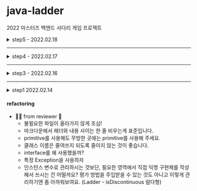 # java-ladder

2022 마스터즈 백엔드 사다리 게임 프로젝트


<details>
<summary>step5 - 2022.02.18</summary>


#### 기능요구사항

- [] 사다리 실행 결과를 출력해야 한다.
- [] 개인별 이름을 입력하면 개인별 결과를 출력하고, "all"을 입력하면 전체 참여자의 실행 결과를 출력한다.
- [] 이름에 "춘식이"를 입력하면 프로그램을 종료한다.

#### 프로그래밍 요구사항

- [] setter 메소드를 사용하지 않고 구현한다.
- [] 단, DTO(Data Transfer Object)는 setter를 사용해도 무방하다.


<br>

#### 🧩 비즈니스 로직

- 사다리 실행 결과를 출력해야 한다.
  - Settings 담겨 Players -> Player -> Result로 입력된 Results 각각의 값을 먼저 저장하면
    - Player의 Result가 아니다.
    - LadderService 생성 시점에 Players와 Results 정보가 필요하다.
      - 사다리 로직을 요청대로 진행을 전달하기 때문
      - Results 생성
        - Result ?  Results -> Result로 하자니 Player -> Result로 .. 의존성이 증가한다.
        - 어떡하지?
          - ❌ 결과 테이블로 분리?
            - Player는 플레이어만의 정보를 갖게 한다.
            - 해당 Player의 매칭되는 결과값들을 결과 테이블에 별도 보관 ...
            -
          - ❌ Player가 resultIdx로 Results의 idx만 갖는다?
            - 의존성이 줄어들었다고 생각되지 않는다....
          - ✔️ResultDto로 입력값 전달 후, 사다리 결과 생성 후에 Player 객체 생성하면서 Result 도 생성한다.
            - 이를 위해서는 현재 로직상 생성 상태만으로 LadderService에 주입하는게 불가
            - LadderDto를 통해 Ladder 생성 후 사다리 게임 결과 생성
              - LadderService 에서 Player 관련 로직 분리
            - 😭 Ladder 결과와 ResultDto를 통해 Player, Result를 생성하도록 한다.
            - 즉.. 의존성은 LadderService -> PlayderService 가 가지면서, PlayerService 내에서 Result 생성, Player를 생성 시킨다.


- 입력
  - 사다리 결과를 입력 받는다
    - 쉼표를 기준으로 인원수 만큼 입력받는다.
    - 입력된 각각의 결과값 길이를 5자로 제한한다.
      - `1,000,000,000` 입력시 사용자가 `1억`을 입력하도록 유도하고자 한다.
        - 중복이 가능한 결과값에 줄입표를 쓰면 10.. 등 결과의 의미가 구분되지 않는다.
  - 사다리 결과를 보고싶은 사람을 입력 받는다.
    - 1명의 이름 or all
      - 이름은 Players 목록에 있어야 한다.
    - "춘식이" 를 입력 받으면 종료한다



- 출력
  - 사다리 결과 입력 방식 출력
    - "실행 결과를 입력하세요. (결과는 쉼표(,)로 구분하세요)"
  - 사다리 결과
    - 이름과 사다리, 결과를 출력
    - 결과는 5글자 이상은 보이지 않도록 한다.
  - 실행 결과
    - 입력받은 사람의 결과 or 모든 사람의 결과를 출력한다.
  - 종료
    - "게임을 종료합니다."


#### 결과

<img src="https://user-images.githubusercontent.com/96989782/154825210-26f0cfb7-17fa-4c8e-9790-a19b1ca1a38d.PNG" width="300">

<br>

<img src="https://user-images.githubusercontent.com/96989782/154825219-ab82ac97-7508-4fef-a413-e6db263354b4.PNG" width="200">

</details>


---

<details>
<summary>step4 - 2022.02.17</summary>


#### 프로그래밍 요구사항

- [X] 메소드의 크기가 최대 10라인을 넘지 않도록 구현한다.
- [ ] method가 한 가지 일만 하도록 최대한 작게 만들어라.
- [X] indent(인덴트, 들여쓰기) depth를 2단계에서 1단계로 줄여라.
- [X] depth의 경우 if문을 사용하는 경우 1단계의 depth가 증가한다. if문 안에 while문을 사용한다면 depth가 2단계가 된다.
- [X] else를 사용하지 마라.
- [X] 배열 대신 ArrayList와 Generic을 활용해 구현한다.
- [X] 로직을 구현하는 코드에 단위 테스트가 존재해야 한다. 단, UI 처리 로직(System.in, System.out)은 테스트에서 제외한다.
- [X] 각각의 역할에 맞도록 패키지를 분리하고 접근 제어자를 적절히 사용하도록 리팩토링한다.


#### 추가학습거리

#### 힌트 1

- 2차원 배열을 ArrayList, Generic을 적용해 구현하면 ArrayList<ArrayList>와 같이 이해하기 어려운 코드가 추가된다.
- 사다리 게임에서 한 라인의 좌표 값을 가지는 객체를 추가해 구현해 본다.

  ``` java
  public class Line {
      private ArrayList<Boolean> points = new ArrayList<>();
  
      public Line (int countOfPerson) {
          // 라인의 좌표 값에 선이 있는지 유무를 판단하는 로직 추가
      }
  
      [...]
  }
  ```
- 위와 같이 Line 객체를 추가하면 ArrayList<ArrayList<Boolean>> 코드를 ArrayList<Line>과 같이 구현하는 것이 가능해 진다.


#### 힌트 2

- Line 객체에서 선을 그릴 수 있는지 여부를 판단하는 로직에 대한 단위 테스트를 반드시 추가한다.
- 사다리 결과를 출력할 때 최대 5 글자를 정확히 출력하는지 처리하는 로직에 대한 테스트를 추가한다.

#### 패키지 분리 힌트

- UI 관련된 클래스는 view 패키지를 추가한 후 이동한다.
- 핵심 비지니스 로직을 담당하는 클래스는 domain 패키지를 추가한 후 이동한다.
- 제일 상위 패키지에서는 main() 메소드를 가지는 클래스만 위치한다.

  ```
  ladder
      view
      domain
  ```

#### 접근 제어자
- public
- protected
- default(modifier를 사용하지 않을 경우) or package
- private


#### 🧩 비즈니스 로직

- 사다리 게임에서 한 라인의 좌표 값을 가지는 객체를 추가해 구현해 본다.
  - Line 객체는 어떤 역할과 책임을 가질까?
    - Ladder 는 `인원수-1` 의 row를 사다리를 실행 할 횟수 만큼의 2차원 List를 가지고 있다.
    - 여기서 row 를 Line으로 빼낸다
      - Ladder에서 row 내용을 채우는 로직까지 Line이 가질까? or <u>Ladder에서 row 생성하여 생성된 데이터를 Line 생성자 통해 담을까?</u>
        - 이 프로젝트의 사다리게임 로직상 다음 라인의 사다리 그리기 위한 정보를 이전 라인의 사다리 위치 정보 기반해서 가진다.
        - 이전 라인의 정보까지 Line이 가지는 것은 적절하지 않다.
        - 일급 컬렉션 객체를 생성할 수 있다.
- Line 객체에서 선을 그릴 수 있는지 여부를 판단하는 로직에 대한 단위 테스트를 반드시 추가한다.
  - Line 은 선을 그릴 수 있는가?
    - false로 채워진 List 내에 1개의 true만 있어야 한다.
- 사다리 결과를 출력할 때 최대 5 글자를 정확히 출력하는지 처리하는 로직에 대한 테스트를 추가한다.
  - ...
  - LadderService에서 반환하는 출력문은 /n의 첫째 줄이 이름명단이다.
  - 가장 긴 이름이 5글자를 초과하면 안 된다.


- 사다리 로직 변경
  - 사다리 한줄만 추가하는 제 기존 로직으로는 결과와 맞지 않고, 또 인원수 늘어나니 부족해보여 로직 수정 먼저 하기로 했습니다. (칼퇴는 ..🙃)

  <img src="https://user-images.githubusercontent.com/96989782/154608662-0cc12787-01c2-42d4-b2bb-dcb3f2993bf7.PNG" width="300">

  - 입력된 가로 길이의 절반값을 random의 범위로 나온 개수만큼 사다리를 추가한다. (true로 변경)
    - 단, 해당 위치 이전과 이후가 false 일 때만 가능하다 (연결되지 않도록)
    - 라인은 연속되지 않는다.
  - 변경 후

  <img src="https://user-images.githubusercontent.com/96989782/154617905-f3d1a6c9-98b9-43d3-a6ee-4b46850447f5.PNG" width="300">

<br>

#### 테스트 결과

<img src="https://user-images.githubusercontent.com/96989782/154529885-2672cf16-be70-44d4-8434-ca6a400290cf.PNG" width="300">



</details>


---

<details>
<summary>step3 - 2022.02.16</summary>


#### 기능요구사항

- [X] 사다리 게임에 참여하는 플레이어의 이름을 최대 5글자까지 부여할 수 있다.
- [X] 사다리 출력시 이름도 같이 출력한다.
- [X] 사람 이름은 쉼표(,)를 기준으로 구분한다.
- [X] 사람 이름을 5자 기준으로 출력하기 때문에 사다리 폭도 넓어져야 한다.
- [X] 사다리 타기가 정상적으로 동작하려면 라인이 겹치지 않도록 해야 한다.
  - |-----|-----| 모양과 같이 가로 라인이 겹치는 경우 어느 방향으로 이동할지 결정할 수 없다.


#### 프로그래밍 요구사항

- [X] 메소드의 크기가 최대 10라인을 넘지 않도록 구현한다.
- [X] method가 한 가지 일만 하도록 최대한 작게 만들어라.
- [X] indent(들여쓰기) depth를 2단계에서 1단계로 줄여라.
- [X] depth의 경우 if문을 사용하는 경우 1단계의 depth가 증가한다. if문 안에 while문을 사용한다면 depth가 2단계가 된다.
- [X] else를 사용하지 마라.
- [X] 배열 대신 ArrayList와 Generic을 활용해 구현한다.


#### 비즈니스 로직

- 최대길이 5글자 가진 이름들을 쉼표(,)를 기준으로 입력
  - [검증] 최소 2명의 사용자를 입력 받기 때문에, 최소 1개 이상의 쉽표가 있어야 한다.
  - [검증] 이름은 공백으로 입력되면 안 된다.
  - [검증] 이름이 중복되어선 안되며, 중복 이름을 제거한 최소 2명이상의 조건을 만족해야 한다. - 중복체크, 쉼표 뒤 공백에 대한 이름의 개수 확인
  - ~~이름 앞뒤 공백은 자동으로 제거 해준 후 사용자에게 이름 확인을 받도록 한다~~
- 사다리 타기가 정상적으로 동작하려면 라인이 겹치지 않도록 해야 한다.
  - 이전 위치에서 다음 위치 좌/우 한 칸을 이동하게 한다.
  - nextInt() -> nextBoolena() 으로 변경
    - true : 왼쪽 = 이전 index - 1
    - false : 오른쪽 = 이전 index + 1
- Player
  - 입력된 각각의 이름을 가지고 있는다
  - [검증] 이름의 길이를 확인해야 한다.
  - 이름 정보를 제공한다
- Players
  - 이름들을 컬렉션으로 보관한다.
  - Ladder 객체 생성시 전달할 인원수 정보 제공
  - 결과 출력시 이름명단 제공


<br>

<img src="https://user-images.githubusercontent.com/96989782/154272210-e0ba9b3c-bf67-4cc3-8da7-74694f36d150.PNG" width="400">

<br>

<img src="https://user-images.githubusercontent.com/96989782/154506745-75fbed07-658e-4aeb-b586-a68d368767ed.PNG">

</details>


---

<details>
<summary>step1 2022.02.14 </summary>


### 기능요구사항

- [X] 간단한 사다리 게임을 구현한다.
- [X] n명의 사람과 m개의 사다리 개수를 입력할 수 있어야 한다.
- [X] 사다리의 라인은 랜덤 값에 따라 있거나 없을 수도 있다.
- [X] 사다리가 있으면 -를 표시하고 없으면 " " (공백문자)를 표시한다. 양옆에는 |로 세로를 표시한다.
- [X] 사다리 상태를 화면에 출력한다. 어느 시점에 출력할 것인지에 대한 제약은 없다.


### 프로그래밍 요구사항

- [X] 메서드의 크기가 최대 10라인을 넘지 않도록 구현한다.
- [X] 메서드가 한 가지 일만 하도록 최대한 작게 만들자.
- [X] 2차원 배열을 학습하고 이를 이용해서 문제를 해결한다.


#### 비즈니스 로직

- n명의 사람과 m개의 사다리 개수를 입력할 수 있어야 한다.
  - 최소 2명, 사다리 높이는 `인원수-1` 이상을 입력 받는다.
  - 또는 사다리 높이 1인 경우이더라도, 2명 이상이면, 시작지점을 랜덤으로 출발항 결과값을 예측할 수 없도록 한다.


- 사다리의 라인은 랜덤 값에 따라 있거나 없을 수도 있다.
  - 인원수의 범위내에서 random 값에 따라 사다리의 위치값이 나온다.
  - 시작위치에서 다음 random 값이 나오면 해당 값 만큼 '-'를 표시


- 사다리가 있으면 -를 표시하고 없으면 " " (공백문자)를 표시한다. 양옆에는 |로 세로를 표시한다.


- 사다리 상태를 화면에 출력한다. 어느 시점에 출력할 것인지에 대한 제약은 없다.


#### 결과

- 입력값 범위 검증

  <img src="https://user-images.githubusercontent.com/96989782/153838599-32e43d5e-9476-4a30-8edf-65b3a7038b2f.PNG" width="300">

- 사다리 결과

  <img src="https://user-images.githubusercontent.com/96989782/153839681-02196a04-0880-4d77-8bda-4e495cd2c2ed.PNG" width="300">

</details>


#### refactoring

- 👨‍💻 from reviewer 👀
  - 불필요한 파일이 올라가지 않게 조심!
  - 마크다운에서 헤더와 내용 사이는 한 줄 비우는게 표준입니다.
  - primitive를 사용해도 무방한 곳에는 primitive를 사용해 주세요.
  - 클래스 이름은 줄여쓰지 되도록 줄이지 않는 것이 좋습니다.
  - interface를 왜 사용했을까?
  - 특정 Exception을 사용하자
  - 인스턴스 변수로 관리하시는 것보단, 필요한 영역에서 직접 익명 구현체를 작성해서 쓰시는 건 어떨까요?
    평가 방법을 주입받을 수 있는 것도 아니고 이렇게 관리하기엔 좀 아까워보여요. (Ladder - isDiscontinuous 람다형)
